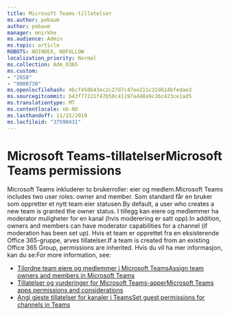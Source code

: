 ```yaml
---
title: Microsoft Teams-tillatelser
ms.author: pebaum
author: pebaum
manager: mnirkhe
ms.audience: Admin
ms.topic: article
ROBOTS: NOINDEX, NOFOLLOW
localization_priority: Normal
ms.collection: Adm_O365
ms.custom:
- "2658"
- "9000730"
ms.openlocfilehash: 4bcf450b43ec2c27d7c47ee211c32d614bfedae3
ms.sourcegitcommit: b43f77221f47b50c41197a448a9c26c423ce1ad5
ms.translationtype: MT
ms.contentlocale: nb-NO
ms.lasthandoff: 11/15/2019
ms.locfileid: "37590431"
---
```

# <a name="microsoft-teams-permissions"></a><span data-ttu-id="5a416-102">Microsoft Teams-tillatelser</span><span class="sxs-lookup"><span data-stu-id="5a416-102">Microsoft Teams permissions</span></span>

<span data-ttu-id="5a416-103">Microsoft Teams inkluderer to brukerroller: eier og medlem.</span><span class="sxs-lookup"><span data-stu-id="5a416-103">Microsoft Teams includes two user roles: owner and member.</span></span> <span data-ttu-id="5a416-104">Som standard får en bruker som oppretter et nytt team eier statusen.</span><span class="sxs-lookup"><span data-stu-id="5a416-104">By default, a user who creates a new team is granted the owner status.</span></span> <span data-ttu-id="5a416-105">I tillegg kan eiere og medlemmer ha moderator muligheter for en kanal (hvis moderering er satt opp).</span><span class="sxs-lookup"><span data-stu-id="5a416-105">In addition, owners and members can have moderator capabilities for a channel (if moderation has been set up).</span></span> <span data-ttu-id="5a416-106">Hvis et team er opprettet fra en eksisterende Office 365-gruppe, arves tillatelser.</span><span class="sxs-lookup"><span data-stu-id="5a416-106">If a team is created from an existing Office 365 Group, permissions are inherited.</span></span> <span data-ttu-id="5a416-107">Hvis du vil ha mer informasjon, kan du se:</span><span class="sxs-lookup"><span data-stu-id="5a416-107">For more information, see:</span></span>

- [<span data-ttu-id="5a416-108">Tilordne team eiere og medlemmer i Microsoft Teams</span><span class="sxs-lookup"><span data-stu-id="5a416-108">Assign team owners and members in Microsoft Teams</span></span>](https://docs.microsoft.com/microsoftteams/assign-roles-permissions)
- [<span data-ttu-id="5a416-109">Tillatelser og vurderinger for Microsoft Teams-apper</span><span class="sxs-lookup"><span data-stu-id="5a416-109">Microsoft Teams apps permissions and considerations</span></span>](https://docs.microsoft.com/microsoftteams/app-permissions)
- [<span data-ttu-id="5a416-110">Angi gjeste tillatelser for kanaler i Teams</span><span class="sxs-lookup"><span data-stu-id="5a416-110">Set guest permissions for channels in Teams</span></span>](https://support.office.com/article/4756c468-2746-4bfd-a582-736d55fcc169)
